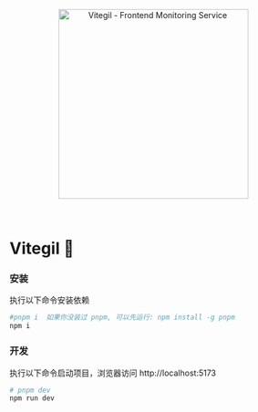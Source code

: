 <p align="center">
  <a href="https://github.com/vitegil/vitegil" target="_blank" rel="noopener noreferrer">
    <img width="333" src="https://user-images.githubusercontent.com/62364938/182828182-e452fdee-b6ce-47a2-8bff-3e28a6f0f160.png" alt="Vitegil - Frontend Monitoring Service">
  </a>
</p>
<br/>

# Vitegil 🔭

### 安装

执行以下命令安装依赖

```bash
#pnpm i  如果你没装过 pnpm, 可以先运行: npm install -g pnpm
npm i
```

### 开发

执行以下命令启动项目，浏览器访问 http://localhost:5173

```bash
# pnpm dev
npm run dev
```
